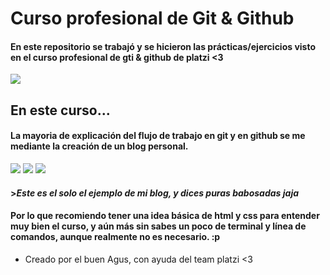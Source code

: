 # Curso profesional de Git & Github

#### En este repositorio se trabajó y se hicieron las prácticas/ejercicios visto en el curso profesional de gti & github de platzi <3
![](https://i.imgur.com/UoTl6y0.png)

## En este curso...

#### La mayoria de explicación del flujo de trabajo en git y en github se me mediante la creación de un blog personal.

![](https://i.imgur.com/Qh7k39W.png)
![](https://i.imgur.com/nYS22x4.png)
![](https://i.imgur.com/cRsaKbk.png)

#### >*Este es el solo el ejemplo de mi blog, y dices puras babosadas jaja*

#### Por lo que recomiendo tener una idea básica de html y css para entender muy bien el curso, y aún más sin sabes un poco de terminal y línea de comandos, aunque realmente no es necesario. :p 

* Creado por el buen Agus, con ayuda del team platzi <3